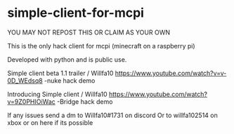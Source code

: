 # simple-client-for-mcpi
YOU MAY NOT REPOST THIS OR CLAIM AS YOUR OWN

This is the only hack client for mcpi (minecraft on a raspberry pi)

Developed with python and is public use.


Simple client beta 1.1 trailer / Willfa10
https://www.youtube.com/watch?v=v-0D_WEdsq8
-nuke hack demo

Introducing Simple client / Willfa10
https://www.youtube.com/watch?v=9Z0PHIOiWac
-Bridge hack demo


If any issues send a dm to Willfa10#1731 on discord
Or to willfa102514 on xbox or on here if its possible
